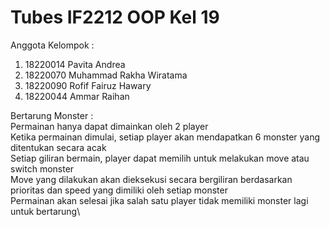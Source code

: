 # Tubes IF2212 OOP Kel 19

Anggota Kelompok :
1. 18220014	Pavita Andrea
2. 18220070	Muhammad Rakha Wiratama
3. 18220090	Rofif Fairuz Hawary
4. 18220044	Ammar Raihan

Bertarung Monster :\
Permainan hanya dapat dimainkan oleh 2 player\
Ketika permainan dimulai, setiap player akan mendapatkan 6 monster yang ditentukan secara acak\
Setiap giliran bermain, player dapat memilih untuk melakukan move atau switch monster\
Move yang dilakukan akan dieksekusi secara bergiliran berdasarkan prioritas dan speed yang dimiliki oleh setiap monster\
Permainan akan selesai jika salah satu player tidak memiliki monster lagi untuk bertarung\
